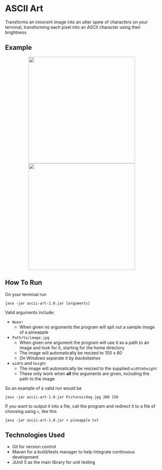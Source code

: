 # ASCII Art

Transforms an innocent image into an utter spew of characters on your
terminal, transforming each pixel into an ASCII character using their
brightness

## Example

<!--- https://imgur.com/a/KlrAq21 --->
<!--- https://imgur.com/a/7iabA8E --->
<p align="center">
  <img width="350" height="350" src="https://i.imgur.com/PtEIl53.jpg">
  <img width="350" height="350" src="https://i.imgur.com/xk15yL3.png">
</p>

## How To Run

On your terminal run 

`java -jar ascii-art-1.0.jar [arguments]`

Valid arguments include:
* `None!`
  * When given no arguments the program will spit out a sample image
    of a pineapple
* `Path/to/image.jpg`
  * When given one argument the program will use it as a path to an
    image and look for it, starting for the home directory
  * The image will automatically be resized to 100 x 80  
  * *On Windows separate it by backslashes*
* `width` and `height`
  * The image will automatically be resized to the supplied
    `width`x`height`
  * These only work when **all** the arguments are given, including
    the path to the image
    
So an example of a valid run would be 

`java -jar ascii-art-1.0.jar Pictures/dog.jpg 200 150`

If you want to output it into a file, call the program and redirect
it to a file of choosing using `>`, like this

`java -jar ascii-art-1.0.jar > pineapple.txt`

## Technologies Used

* Git for version control
* Maven for a build/tests manager to help integrate continuous development
* JUnit 5 as the main library for unit testing